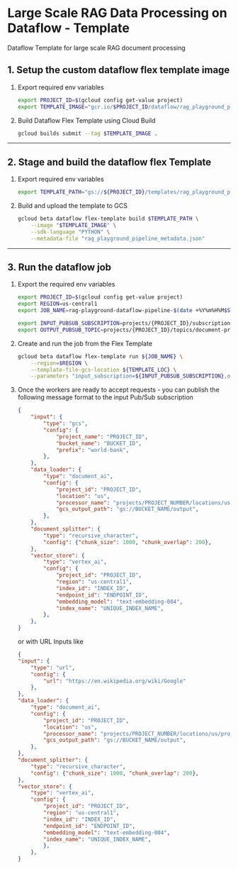# Large Scale RAG Data Processing on Dataflow - Template

Dataflow Template for large scale RAG document processing

## 1. Setup the custom dataflow flex template image

1. Export required env variables
    ```bash
    export PROJECT_ID=$(gcloud config get-value project)
    export TEMPLATE_IMAGE="gcr.io/$PROJECT_ID/dataflow/rag_playground_pipeline:latest"
    ```

2. Build Dataflow Flex Template using Cloud Build
    ```bash
    gcloud builds submit --tag $TEMPLATE_IMAGE .
    ```
---

## 2. Stage and build the dataflow flex Template

1. Export required env variables
    ```bash
    export TEMPLATE_PATH="gs://${PROJECT_ID}/templates/rag_playground_pipeline_metadata.json"
    ```

2. Build and upload the template to GCS
    ```bash
    gcloud beta dataflow flex-template build $TEMPLATE_PATH \
        --image "$TEMPLATE_IMAGE" \
        --sdk-language "PYTHON" \
        --metadata-file "rag_playground_pipeline_metadata.json"
    ```
---
## 3. Run the dataflow job

1. Export the required env variables

    ```bash
    export PROJECT_ID=$(gcloud config get-value project)
    export REGION=us-central1
    export JOB_NAME=rag-playground-dataflow-pipeline-$(date +%Y%m%H%M$S)

    export INPUT_PUBSUB_SUBSCRIPTION=projects/{PROJECT_ID}/subscriptions/document-processing-input-sub
    export OUTPUT_PUBSUB_TOPIC=projects/{PROJECT_ID}/topics/document-processing-output
    ```

2. Create and run the job from the Flex Template
    ```bash
    gcloud beta dataflow flex-template run ${JOB_NAME} \
        --region=$REGION \
        --template-file-gcs-location ${TEMPLATE_LOC} \
        --parameters "input_subscription=${INPUT_PUBSUB_SUBSCRIPTION},output_topic=${OUTPUT_PUBSUB_TOPIC}"
    ```

3. Once the workers are ready to accept requests - you can publish the following message format to the input Pub/Sub subscription
    ```json
    {
        "input": {
            "type": "gcs",
            "config": {
                "project_name": "PROJECT_ID",
                "bucket_name": "BUCKET_ID",
                "prefix": "world-bank",
            },
        },
        "data_loader": {
            "type": "document_ai",
            "config": {
                "project_id": "PROJECT_ID",
                "location": "us",
                "processor_name": "projects/PROJECT_NUMBER/locations/us/processors/PROCESSOR_ID",
                "gcs_output_path": "gs://BUCKET_NAME/output",
            },
        },
        "document_splitter": {
            "type": "recursive_character",
            "config": {"chunk_size": 1000, "chunk_overlap": 200},
        },
        "vector_store": {
            "type": "vertex_ai",
            "config": {
                "project_id": "PROJECT_ID",
                "region": "us-central1",
                "index_id": "INDEX_ID",
                "endpoint_id": "ENDPOINT_ID",
                "embedding_model": "text-embedding-004",
                "index_name": "UNIQUE_INDEX_NAME",
            },
        },
    }
    ```

    or with URL Inputs like 

    ```json
    {
    "input": {
        "type": "url",
        "config": {
            "url": "https://en.wikipedia.org/wiki/Google"
        },
    },
    "data_loader": {
        "type": "document_ai",
        "config": {
            "project_id": "PROJECT_ID",
            "location": "us",
            "processor_name": "projects/PROJECT_NUMBER/locations/us/processors/PROCESSOR_ID",
            "gcs_output_path": "gs://BUCKET_NAME/output",
        },
    },
    "document_splitter": {
        "type": "recursive_character",
        "config": {"chunk_size": 1000, "chunk_overlap": 200},
    },
    "vector_store": {
        "type": "vertex_ai",
        "config": {
            "project_id": "PROJECT_ID",
            "region": "us-central1",
            "index_id": "INDEX_ID",
            "endpoint_id": "ENDPOINT_ID",
            "embedding_model": "text-embedding-004",
            "index_name": "UNIQUE_INDEX_NAME",
            },
        },
    }
    ```
